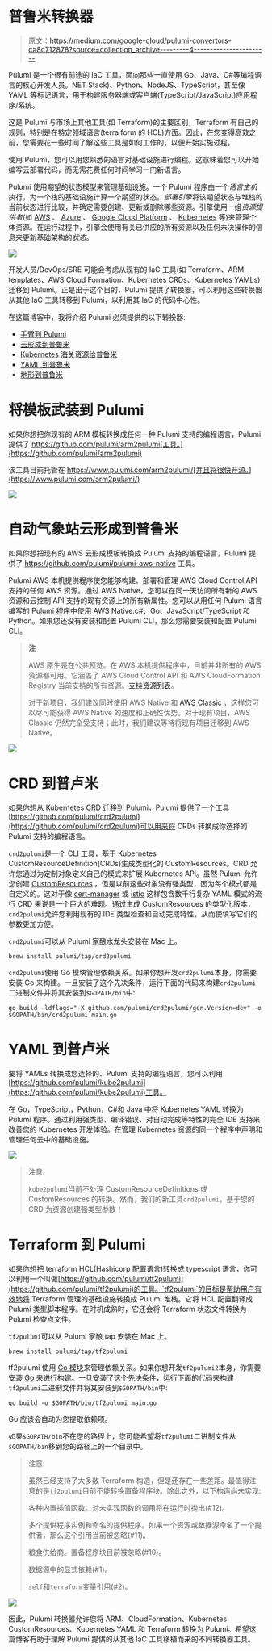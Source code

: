 # 普鲁米转换器

> 原文：<https://medium.com/google-cloud/pulumi-convertors-ca8c712878?source=collection_archive---------4----------------------->

Pulumi 是一个很有前途的 IaC 工具，面向那些一直使用 Go、Java、C#等编程语言的核心开发人员。NET Stack)、Python、NodeJS、TypeScript，甚至像 YAML 等标记语言，用于构建服务器端或客户端(TypeScript/JavaScript)应用程序/系统。

这是 Pulumi 与市场上其他工具(如 Terraform)的主要区别，Terraform 有自己的规则，特别是在特定领域语言(terra form 的 HCL)方面。因此，在您变得高效之前，您需要花一些时间了解这些工具是如何工作的，以便开始实施过程。

使用 Pulumi，您可以用您熟悉的语言对基础设施进行编程。这意味着您可以开始编写云部署代码，而无需花费任何时间学习一门新语言。

Pulumi 使用期望的状态模型来管理基础设施。一个 Pulumi 程序由一个*语言主机*执行，为一个栈的基础设施计算一个期望的状态。*部署引擎*将该期望状态与堆栈的当前状态进行比较，并确定需要创建、更新或删除哪些资源。引擎使用一组*资源提供者*(如 [AWS](https://www.pulumi.com/docs/get-started/aws/) 、 [Azure](https://www.pulumi.com/docs/get-started/azure/) 、 [Google Cloud Platform](https://www.pulumi.com/docs/get-started/gcp/) 、 [Kubernetes](https://www.pulumi.com/docs/get-started/kubernetes/) 等)来管理个体资源。在运行过程中，引擎会使用有关已供应的所有资源以及任何未决操作的信息来更新基础架构的*状态*。

![](img/3a36c9a5464d6cb8a238b00f6c7644e8.png)

开发人员/DevOps/SRE 可能会考虑从现有的 IaC 工具(如 Terraform、ARM templates、AWS Cloud Formation、Kubernetes CRDs、Kubernetes YAMLs)迁移到 Pulumi。正是出于这个目的，Pulumi 提供了转换器，可以利用这些转换器从其他 IaC 工具转移到 Pulumi，以利用其 IaC 的代码中心性。

在这篇博客中，我将介绍 Pulumi 必须提供的以下转换器:

*   [手臂到 Pulumi](https://www.pulumi.com/arm2pulumi/)
*   [云形成到普鲁米](https://www.pulumi.com/cf2pulumi/)
*   [Kubernetes 海关资源给普鲁米](https://www.pulumi.com/blog/introducing-crd2pulumi/)
*   [YAML 到普鲁米](https://www.pulumi.com/kube2pulumi/)
*   [地形到普鲁米](https://www.pulumi.com/tf2pulumi/)

# 将模板武装到 Pulumi

如果你想把你现有的 ARM 模板转换成任何一种 Pulumi 支持的编程语言，Pulumi 提供了 https://github.com/pulumi/arm2pulumi[工具。](https://github.com/pulumi/arm2pulumi)

该工具目前托管在 https://www.pulumi.com/arm2pulumi/[并且将很快开源。](https://www.pulumi.com/arm2pulumi/)

![](img/16be66e7bf9fe93e7d98c88f604fb6d1.png)

# 自动气象站云形成到普鲁米

如果你想把现有的 AWS 云形成模板转换成 Pulumi 支持的编程语言，Pulumi 提供了 https://github.com/pulumi/pulumi-aws-native 工具。

Pulumi AWS 本机提供程序使您能够构建、部署和管理 AWS Cloud Control API 支持的任何 AWS 资源。通过 AWS Native，您可以在同一天访问所有新的 AWS 资源和云控制 API 支持的现有资源上的所有新属性。您可以从用任何 Pulumi 语言编写的 Pulumi 程序中使用 AWS Native:c#、Go、JavaScript/TypeScript 和 Python。如果您还没有安装和配置 Pulumi CLI，那么您需要安装和配置 Pulumi CLI。

> **注**
> 
> AWS 原生是在公共预览。在 AWS 本机提供程序中，目前并非所有的 AWS 资源都可用。它涵盖了 AWS Cloud Control API 和 AWS CloudFormation Registry 当前支持的所有资源。[支持资源列表](https://github.com/pulumi/pulumi-aws-native/blob/master/provider/cmd/pulumi-gen-aws-native/supported-types.txt)。
> 
> 对于新项目，我们建议同时使用 AWS Native 和 [AWS Classic](https://github.com/pulumi/pulumi-aws) ，这样您可以尽可能获得 AWS Native 的速度和正确性优势。对于现有项目，AWS Classic 仍然完全受支持；此时，我们建议等待将现有项目迁移到 AWS Native。

![](img/eb0d09d2845d2389e86fe07b21bf84a8.png)

# CRD 到普卢米

如果你想从 Kubernetes CRD 迁移到 Pulumi，Pulumi 提供了一个工具[https://github.com/pulumi/crd2pulumi](https://github.com/pulumi/crd2pulumi)可以用来将 CRDs 转换成你选择的 Pulumi 支持的编程语言。

`crd2pulumi`是一个 CLI 工具，基于 Kubernetes CustomResourceDefinition(CRDs)生成类型化的 CustomResources。CRD 允许您通过为定制对象定义自己的模式来扩展 Kubernetes API。虽然 Pulumi 允许您创建 [CustomResources](https://www.pulumi.com/docs/reference/pkg/kubernetes/apiextensions/customresource/) ，但是以前这些对象没有强类型，因为每个模式都是自定义的。这对于像 [cert-manager](https://github.com/jetstack/cert-manager/tree/master/deploy/crds) 或 [istio](https://github.com/istio/istio/tree/0321da58ca86fc786fb03a68afd29d082477e4f2/manifests/charts/base/crds) 这样包含数千行复杂 YAML 模式的流行 CRD 来说是一个巨大的难题。通过生成 CustomResources 的类型化版本，`crd2pulumi`允许您利用现有的 IDE 类型检查和自动完成特性，从而使填写它们的参数更加方便。

`crd2pulumi`可以从 Pulumi 家酿水龙头安装在 Mac 上。

```
brew install pulumi/tap/crd2pulumi
```

`crd2pulumi`使用 Go 模块管理依赖关系。如果你想开发`crd2pulumi`本身，你需要安装 Go 来构建。一旦安装了这个先决条件，运行下面的代码来构建`crd2pulumi`二进制文件并将其安装到`$GOPATH/bin`中:

```
go build -ldflags="-X github.com/pulumi/crd2pulumi/gen.Version=dev" -o $GOPATH/bin/crd2pulumi main.go
```

# YAML 到普卢米

要将 YAMLs 转换成您选择的、Pulumi 支持的编程语言，您可以利用[https://github.com/pulumi/kube2pulumi](https://github.com/pulumi/kube2pulumi)工具。

在 Go，TypeScript，Python，C#和 Java 中将 Kubernetes YAML 转换为 Pulumi 程序。通过利用强类型、编译错误、对自动完成等特性的完全 IDE 支持来改善您的 Kubernetes 开发体验。在管理 Kubernetes 资源的同一个程序中声明和管理任何云中的基础设施。

![](img/9385319bde4df61d152418d6bb3f90f9.png)

> 注意:
> 
> `kube2pulumi`当前不处理 CustomResourceDefinitions 或 CustomResources 的转换。然而，我们的新工具`crd2pulumi`，基于您的 CRD 为资源创建强类型参数！

# Terraform 到 Pulumi

如果你想把 terraform HCL(Hashicorp 配置语言)转换成 typescript 语言，你可以利用一个叫做[https://github.com/pulumi/tf2pulumi](https://github.com/pulumi/tf2pulumi)的工具。`tf2pulumi`的目标是帮助用户有效地将 Terraform 管理的基础设施转换成 Pulumi 堆栈。它将 HCL 配置翻译成 Pulumi 类型脚本程序。在时机成熟时，它还会将 Terraform 状态文件转换为 Pulumi 检查点文件。

`tf2pulumi`可以从 Pulumi 家酿 tap 安装在 Mac 上。

```
brew install pulumi/tap/tf2pulumi
```

tf2pulumi 使用 [Go 模块](https://github.com/golang/go/wiki/Modules)来管理依赖关系。如果你想开发`tf2pulumi2`本身，你需要安装 [Go](https://golang.org/) 来进行构建。一旦安装了这个先决条件，运行下面的代码来构建`tf2pulumi`二进制文件并将其安装到`$GOPATH/bin`中:

```
go build -o $GOPATH/bin/tf2pulumi main.go
```

Go 应该会自动为您提取依赖项。

如果`$GOPATH/bin`不在您的路径上，您可能希望将`tf2pulumi`二进制文件从`$GOPATH/bin`移到您的路径上的一个目录中。

> 注意:
> 
> 虽然已经支持了大多数 Terraform 构造，但是还存在一些差距。最值得注意的是`tf2pulumi`目前不能转换置备程序块。除此之外，以下构造尚未实现:
> 
> 各种内置插值函数。对未实现函数的调用将在运行时抛出(#12)。
> 
> 多个提供程序实例和命名的提供程序。如果一个资源或数据源命名了一个提供者，那么这个引用当前被忽略(#11)。
> 
> 粮食供给商。置备程序块目前被忽略(#10)。
> 
> 数据源中的显式依赖(#1)。
> 
> `self`和`terraform`变量引用(#2)。

![](img/e0339b5c9bc45b26349a3416d03ebb3d.png)

因此，Pulumi 转换器允许您将 ARM、CloudFormation、Kubernetes CustomResources、Kubernetes YAML 和 Terraform 转换为 Pulumi。希望这篇博客有助于理解 Pulumi 提供的从其他 IaC 工具移植而来的不同转换器工具。
